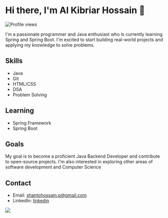 # Hi there, I'm Al Kibriar Hossain 👋
![Profile views](https://gpvc.arturio.dev/hello)  

I'm a passionate programmer and Java enthusiast who is currently learning Spring and Spring Boot. I'm excited to start building real-world projects and applying my knowledge to solve problems.

## Skills

- Java
- Git
- HTML/CSS
- DSA
- Problem Solving

## Learning

- Spring Framework
- Spring Boot

## Goals

My goal is to become a proficient Java Backend Developer and contribute to open-source projects. I'm also interested in exploring other areas of software development and Computer Science

## Contact

- Email: shantohossain.p@gmail.com
- LinkedIn: [linkedin](https://www.linkedin.com/in/iamkhs/)


![](https://leetcard.jacoblin.cool/iamkhs?ext=heatmap)
